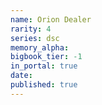 ```yaml
---
name: Orion Dealer
rarity: 4
series: dsc
memory_alpha:
bigbook_tier: -1
in_portal: true
date:
published: true
---
```



